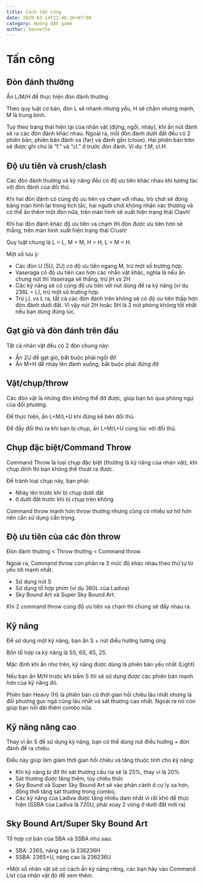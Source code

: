 ```yaml
---
title: Cách tấn công
date: 2020-03-14T22:46:16+07:00
category: Hướng dẫn game
author: Sennette
---
```



# Tấn công

## Đòn đánh thường

Ấn L/M/H để thực hiện đòn đánh thường.

Theo quy luật cơ bản, đòn L sẽ nhanh nhưng yếu, H sẽ chậm nhưng mạnh, M là
trung bình.

Tuỳ theo trạng thái hiện tại của nhân vật (đứng, ngồi, nhảy), khi ấn nút đánh
sẽ ra các đòn đánh khác nhau. Ngoài ra, mỗi đòn đánh dưới đất đều có 2 phiên
bản, phiên bản đánh xa (far) và đánh gần (close). Hai phiên bản trên sẽ được
ghi chú là “f.” và “cl.” ở trước đòn đánh. Ví dụ: f.M, cl.H.

## Độ ưu tiên và crush/clash

Các đòn đánh thường và kỹ năng đều có độ ưu tiên khác nhau khi tương tác với
đòn đánh của đối thủ.

Khi hai đòn đánh có cùng độ ưu tiên va chạm với nhau, trò chơi sẽ đóng băng màn
hình lại trong tích tắc, hai người chơi không nhận xác thương và có thể ấn thêm
một đòn nữa, trên màn hình sẽ xuất hiện trạng thái Clash!

Khi hai đòn đánh khác độ ưu tiên va chạm thì đòn được ưu tiên hơn sẽ thắng,
trên màn hình xuất hiện trạng thái Crush!

Quy luật chung là L = L, M = M, H = H, L < M < H.

Một số lưu ý:

- Các đòn U (5U, 2U) có độ ưu tiên ngang M, trừ một số trường hợp.
- Vaseraga có độ ưu tiên cao hơn các nhân vật khác, nghĩa là nếu ấn chung nút
  thì Vaseraga sẽ thắng, trừ jH vs 2H
- Các kỹ năng sẽ có cùng độ ưu tiên với nút dùng để ra kỹ năng (ví dụ 236L =
  L), trừ một số trường hợp.
- Trừ j.L vs L ra, tất cả các đòn đánh trên không sẽ có độ ưu tiên thấp hơn đòn
  đánh dưới đất. Vì vậy nút 2H hoặc 5H là 2 nút phòng không tốt nhất nếu bạn
  dùng đúng lúc.

## Gạt giò và đòn đánh trên đầu

Tất cả nhân vật đều có 2 đòn chung này:

- Ấn 2U để gạt giò, bắt buộc phải ngồi đỡ
- Ấn M+H để nhảy lên đánh xuống, bắt buộc phải đứng đỡ

## Vật/chụp/throw

Các đòn vật là những đòn không thể đỡ được, giúp bạn bỏ qua phòng ngự của đối
phương.

Để thực hiện, ấn L+M/L+U khi đứng kế bên đối thủ.

Để đẩy đối thủ ra khi bạn bị chụp, ấn L+M/L+U cùng lúc với đối thủ.

## Chụp đặc biệt/Command Throw

Command Throw là loại chụp đặc biệt (thường là kỹ năng của nhân vật), khi chụp
dính thì bạn không thể thoát ra được.

Để tránh loại chụp này, bạn phải:

- Nhảy lên trước khi bị chụp dưới đất
- ở dưới đất trước khi bị chụp trên không

Command throw mạnh hơn throw thường nhưng cũng có nhiều sơ hở hơn nên cần sử
dụng cẩn trọng.

## Độ ưu tiên của các đòn throw

Đòn đánh thường < Throw thường < Command throw.

Ngoài ra, Command throw còn phân ra 3 mức độ khác nhau theo thứ tự từ yếu tới
mạnh nhất.

- Sử dụng nút S
- Sử dụng tổ hợp phím (ví dụ 360L của Ladiva)
- Sky Bound Art và Super Sky Bound Art.

Khi 2 command throw cùng độ ưu tiên va chạm thì chúng sẽ đẩy nhau ra.

## Kỹ năng

Để sử dụng một kỹ năng, bạn ấn S + nút điều hướng tương ứng.

Bốn tổ hợp ra kỹ năng là 5S, 6S, 4S, 2S.

Mặc định khi ấn như trên, kỹ năng được dùng là phiên bản yếu nhất (Light)

Nếu bạn ấn M/H trước khi bấm S thì sẽ sử dụng được các phiên bản mạnh hơn của
kỹ năng đó.

Phiên bản Heavy (H) là phiên bản có thời gian hồi chiêu lâu nhất nhưng là đối
phương gục ngã cũng lâu nhất và sát thương cao nhất. Ngoài ra nó còn giúp bạn
nối dài thêm combo nữa.

## Kỹ năng nâng cao

Thay vì ấn S để sử dụng kỹ năng, bạn có thể dùng nút điều hướng + đòn đánh để
ra chiêu.

Điều này giúp làm giảm thời gian hồi chiêu và tăng thuộc tính cho kỹ năng:

- Khi kỹ năng bị đỡ thì sát thương cấu rỉa sẽ là 25%, thay vì là 20%
- Sát thương được tăng thêm, tùy chiêu thức
- Sky Bound và Super Sky Bound Art sẽ vào phân cảnh ở cự ly xa hơn, đồng thời tăng sát thương trong combo.
- Các kỹ năng của Ladiva được tăng nhiều dam nhất vì rất khó để thực hiện (SSBA của Ladiva là 720U, phải xoay 2 vòng ở dưới đất mới ra)

## Sky Bound Art/Super Sky Bound Art

Tổ hợp cơ bản của SBA và SSBA như sau:

- SBA: 236S, nâng cao là 236236H
- SSBA: 236S+U, nâng cao là 236236U

\*Một số nhân vật sẽ có cách ấn kỹ năng riêng, các bạn hãy vào Command List của
nhân vật đó để xem thêm.
